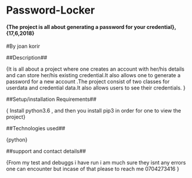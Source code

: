 # Password-Locker

#### {The project is all about generating a password for your credential}, {17,6,2018}
#By joan korir

##Description##

{It is all about a project where one creates an account with her/his details and can store her/his existing credential.It also allows one to generate a password for a new account .The project consist of two classes for userdata and credential data.It also allows users to see their credentials. }

##Setup/installation Requirements##

{ Install python3.6 , and then you install pip3 in order for one to view the project}
  
  

##Technologies used##

  {python}

##support and contact details##

{From my test and debuggs i have run i am much sure they isnt any errors one can encounter but incase of that please to reach me 0704273416 }

